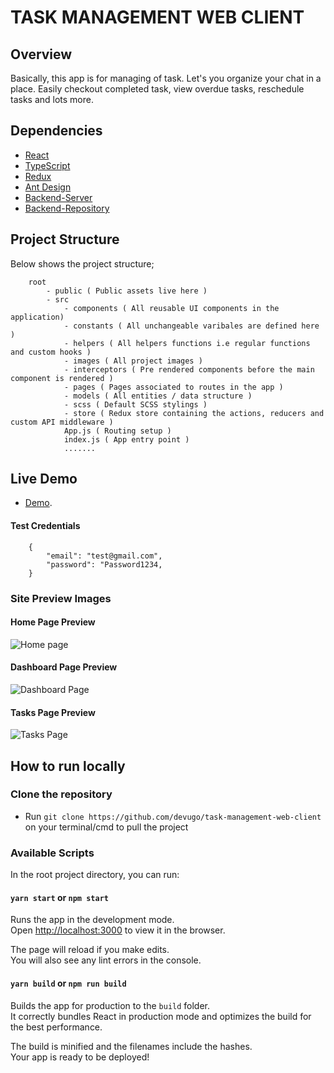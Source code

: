 # TASK MANAGEMENT WEB CLIENT

## Overview

Basically, this app is for managing of task. Let's you organize your chat in a place. Easily checkout completed task, view overdue tasks, reschedule tasks and lots more.

## Dependencies

- [React](https://reactjs.org/)
- [TypeScript](https://www.typescriptlang.org/)
- [Redux](https://redux.js.org/)
- [Ant Design](https://ant.design/)
- [Backend-Server](https://task-management-server-devugo.herokuapp.com/)
- [Backend-Repository](https://github.com/devugo/task-management-server)

## Project Structure

Below shows the project structure;

```
    root
        - public ( Public assets live here )
        - src
            - components ( All reusable UI components in the application)
            - constants ( All unchangeable varibales are defined here )
            - helpers ( All helpers functions i.e regular functions and custom hooks )
            - images ( All project images )
            - interceptors ( Pre rendered components before the main component is rendered )
            - pages ( Pages associated to routes in the app )
            - models ( All entities / data structure )
            - scss ( Default SCSS stylings )
            - store ( Redux store containing the actions, reducers and custom API middleware )
            App.js ( Routing setup )
            index.js ( App entry point )
            .......

```

## Live Demo

- [Demo](https://task-management-by-devugo.netlify.app/).

#### Test Credentials

```
    {
        "email": "test@gmail.com",
        "password": "Password1234,
    }
```

### Site Preview Images

#### Home Page Preview

![Home page](https://task-management-by-devugo.netlify.app/home-preview.png)

#### Dashboard Page Preview

![Dashboard Page](https://task-management-by-devugo.netlify.app/dashboard-preview.png)

#### Tasks Page Preview

![Tasks Page](https://task-management-by-devugo.netlify.app/tasks-preview.png)

## How to run locally

### Clone the repository

- Run `git clone https://github.com/devugo/task-management-web-client` on your terminal/cmd to pull the project

### Available Scripts

In the root project directory, you can run:

#### `yarn start` or `npm start`

Runs the app in the development mode.\
Open [http://localhost:3000](http://localhost:3000) to view it in the browser.

The page will reload if you make edits.\
You will also see any lint errors in the console.

#### `yarn build` or `npm run build`

Builds the app for production to the `build` folder.\
It correctly bundles React in production mode and optimizes the build for the best performance.

The build is minified and the filenames include the hashes.\
Your app is ready to be deployed!
